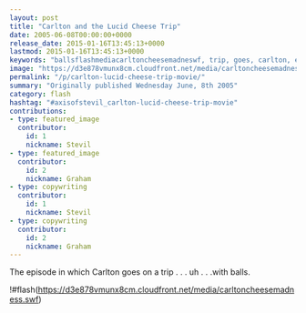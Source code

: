 ```yaml
---
layout: post
title: "Carlton and the Lucid Cheese Trip"
date: 2005-06-08T00:00:00+0000
release_date: 2015-01-16T13:45:13+0000
lastmod: 2015-01-16T13:45:13+0000
keywords: "ballsflashmediacarltoncheesemadneswf, trip, goes, carlton, episode"
image: "https://d3e878vmunx8cm.cloudfront.net/media/carltoncheesemadness_thumb.png"
permalink: "/p/carlton-lucid-cheese-trip-movie/"
summary: "Originally published Wednesday June, 8th 2005"
category: flash
hashtag: "#axisofstevil_carlton-lucid-cheese-trip-movie"
contributions:
- type: featured_image
  contributor:
    id: 1
    nickname: Stevil
- type: featured_image
  contributor:
    id: 2
    nickname: Graham
- type: copywriting
  contributor:
    id: 1
    nickname: Stevil
- type: copywriting
  contributor:
    id: 2
    nickname: Graham
---
```


The episode in which Carlton goes on a trip . . . uh . . .with balls.

!#flash(https://d3e878vmunx8cm.cloudfront.net/media/carltoncheesemadness.swf)
